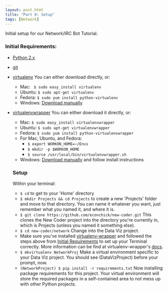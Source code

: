 ```yaml
---
layout: post.html
title: "Part 0: Setup"
tags: [Network]
---
```


Initial setup for our Network/IRC Bot Tutorial.

### Initial Requirements:
* [Python 2.x](http://www.python.org/download/releases/2.7.3/)
* [git](http://git-scm.com/downloads)
* [virtualenv](http://pypi.python.org/pypi/virtualenv) You can either download directly, or:
	* Mac: ` $ sudo easy_install virtualenv`
	* Ubuntu: `$ sudo apt-get virtualenv`
	* Fedora: `$ sudo yum install python-virtualenv`
	* Windows: [Download manually](http://pypi.python.org/pypi/virtualenv)
* [virtualenvwrapper](http://pypi.python.org/pypi/virtualenvwrapper) You can either download it directly, or:
	* Mac: `$ sudo easy_install virtualenvwrapper`
	* Ubuntu: `$ sudo apt-get virtualenvwrapper`
	* Fedora: `$ sudo yum install python-virtualenvwrapper`
	* For Mac, Ubuntu, and Fedora:
		* `$ export WORKON_HOME=~/Envs`
		* `$ mkdir -p $WORKON_HOME`
		* `$ source /usr/local/bin/virtualenvwrapper.sh`
	* Windows: [Download manually](http://pypi.python.org/pypi/virtualenvwrapper) and follow install instructions

	### Setup
	Within your terminal:

	* `$ cd` to get to your 'Home' directory
	* `$ mkdir Projects && cd Projects` to create a new 'Projects' folder and move to that directory. You can name it whatever you want, just remember what you named it, and where it is.
	* `$ git clone https://github.com/econchick/new-coder.git` This clones the New Coder project into the directory you're currently in, which is Projects (unless you named it something else).
	* `$ cd new-coder/network` Change into the Data Viz project.
	* Make sure you've installed [virtualenv-wrapper](http://pypi.python.org/pypi/virtualenvwrapper) and followed the steps above from [Initial Requirements](#initial-requirements) to set up your Terminal correctly.  More information can be find at virtualenv-wrapper's [docs](http://virtualenvwrapper.readthedocs.org/en/latest/).
	* `$ mkvirtualenv NetworkProj` Make a virtual environment specific to your Data Viz project. You should see (DataVizProject) before your prompt, now.
	* `(NetworkProject) $ pip install -r requirements.txt` Now installing package requirements for this project. Your virtual environment will store the required packages in a self-contained area to not mess up with other Python projects.
